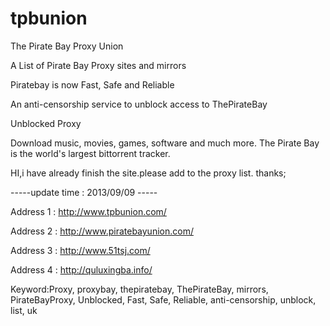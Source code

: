 tpbunion
========

 The Pirate Bay Proxy Union 

 A List of Pirate Bay Proxy sites and mirrors  

 Piratebay is now Fast, Safe and Reliable 

 An anti-censorship service to unblock access to ThePirateBay  

 Unblocked Proxy 

 Download music, movies, games, software and much more. The Pirate Bay is the world's largest bittorrent tracker.

HI,i have already finish the site.please add to the proxy list. thanks;


-----update time : 2013/09/09 -----

 Address 1 : http://www.tpbunion.com/

 Address 2 : http://www.piratebayunion.com/

 Address 3 : http://www.51tsj.com/ 

 Address 4 : http://quluxingba.info/  


Keyword:Proxy, proxybay, thepiratebay, ThePirateBay, mirrors, PirateBayProxy, Unblocked, Fast, Safe, Reliable, anti-censorship, unblock, list, uk
